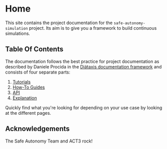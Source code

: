 # Home

This site contains the project documentation for the
`safe-autonomy-simulation` project.
Its aim is to give you a framework to build
continuous simulations.

## Table Of Contents

The documentation follows the best practice for
project documentation as described by Daniele Procida
in the [Diátaxis documentation framework](https://diataxis.fr/)
and consists of four separate parts:

1. [Tutorials](tutorials.md)
2. [How-To Guides](how-to-guides.md)
3. [API](reference.md)
4. [Explanation](explanation.md)

Quickly find what you're looking for depending on
your use case by looking at the different pages.

## Acknowledgements

The Safe Autonomy Team and ACT3 rock!
